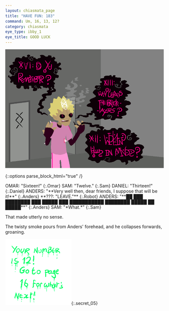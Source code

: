 ```yaml
---
layout: chiasmata_page
title: "HAVE FUN: 183"
command: Um, 16, 13, 12?
category: chiasmata
eye_type: ibby_1
eye_title: GOOD LUCK
---
```


![183](/chiasmata/images/narrative/182.png)

{::options parse_block_html="true" /}
<div class="dialogue">
OMAR: "Sixteen!" 
{:.Omar}
SAM: "Twelve." 
{:.Sam}
DANIEL: "Thirteen!" 
{:.Daniel}
ANDERS: "<span class="spook">**Very well then, dear friends, I suppose that will be it!**</span>" 
{:.Anders}
**???: "LEAVE."** 
{:.Robot}
ANDERS: "<span class="spook">**██ ███ ████████ ███ █████ ███ ███████████ ████████ █████ ██ █████**</span>" 
{:.Anders}
SAM: "*What.*" 
{:.Sam}
</div>

That made utterly no sense.

The twisty smoke pours from Anders' forehead, and he collapses forwards, groaning.

![Clue_05](/chiasmata/images/etc/clue_05.png){:.secret_05}